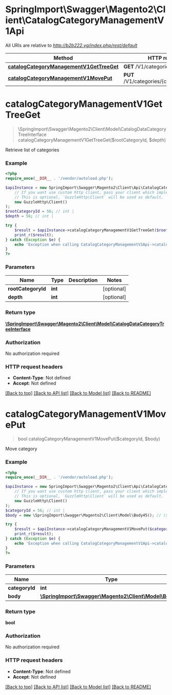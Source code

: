 # SpringImport\Swagger\Magento2\Client\CatalogCategoryManagementV1Api

All URIs are relative to *http://b2b222.vg/index.php/rest/default*

Method | HTTP request | Description
------------- | ------------- | -------------
[**catalogCategoryManagementV1GetTreeGet**](CatalogCategoryManagementV1Api.md#catalogCategoryManagementV1GetTreeGet) | **GET** /V1/categories | 
[**catalogCategoryManagementV1MovePut**](CatalogCategoryManagementV1Api.md#catalogCategoryManagementV1MovePut) | **PUT** /V1/categories/{categoryId}/move | 


# **catalogCategoryManagementV1GetTreeGet**
> \SpringImport\Swagger\Magento2\Client\Model\CatalogDataCategoryTreeInterface catalogCategoryManagementV1GetTreeGet($rootCategoryId, $depth)



Retrieve list of categories

### Example
```php
<?php
require_once(__DIR__ . '/vendor/autoload.php');

$apiInstance = new SpringImport\Swagger\Magento2\Client\Api\CatalogCategoryManagementV1Api(
    // If you want use custom http client, pass your client which implements `GuzzleHttp\ClientInterface`.
    // This is optional, `GuzzleHttp\Client` will be used as default.
    new GuzzleHttp\Client()
);
$rootCategoryId = 56; // int | 
$depth = 56; // int | 

try {
    $result = $apiInstance->catalogCategoryManagementV1GetTreeGet($rootCategoryId, $depth);
    print_r($result);
} catch (Exception $e) {
    echo 'Exception when calling CatalogCategoryManagementV1Api->catalogCategoryManagementV1GetTreeGet: ', $e->getMessage(), PHP_EOL;
}
?>
```

### Parameters

Name | Type | Description  | Notes
------------- | ------------- | ------------- | -------------
 **rootCategoryId** | **int**|  | [optional]
 **depth** | **int**|  | [optional]

### Return type

[**\SpringImport\Swagger\Magento2\Client\Model\CatalogDataCategoryTreeInterface**](../Model/CatalogDataCategoryTreeInterface.md)

### Authorization

No authorization required

### HTTP request headers

 - **Content-Type**: Not defined
 - **Accept**: Not defined

[[Back to top]](#) [[Back to API list]](../../README.md#documentation-for-api-endpoints) [[Back to Model list]](../../README.md#documentation-for-models) [[Back to README]](../../README.md)

# **catalogCategoryManagementV1MovePut**
> bool catalogCategoryManagementV1MovePut($categoryId, $body)



Move category

### Example
```php
<?php
require_once(__DIR__ . '/vendor/autoload.php');

$apiInstance = new SpringImport\Swagger\Magento2\Client\Api\CatalogCategoryManagementV1Api(
    // If you want use custom http client, pass your client which implements `GuzzleHttp\ClientInterface`.
    // This is optional, `GuzzleHttp\Client` will be used as default.
    new GuzzleHttp\Client()
);
$categoryId = 56; // int | 
$body = new \SpringImport\Swagger\Magento2\Client\Model\Body45(); // \SpringImport\Swagger\Magento2\Client\Model\Body45 | 

try {
    $result = $apiInstance->catalogCategoryManagementV1MovePut($categoryId, $body);
    print_r($result);
} catch (Exception $e) {
    echo 'Exception when calling CatalogCategoryManagementV1Api->catalogCategoryManagementV1MovePut: ', $e->getMessage(), PHP_EOL;
}
?>
```

### Parameters

Name | Type | Description  | Notes
------------- | ------------- | ------------- | -------------
 **categoryId** | **int**|  |
 **body** | [**\SpringImport\Swagger\Magento2\Client\Model\Body45**](../Model/Body45.md)|  | [optional]

### Return type

**bool**

### Authorization

No authorization required

### HTTP request headers

 - **Content-Type**: Not defined
 - **Accept**: Not defined

[[Back to top]](#) [[Back to API list]](../../README.md#documentation-for-api-endpoints) [[Back to Model list]](../../README.md#documentation-for-models) [[Back to README]](../../README.md)

